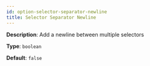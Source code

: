 ```yaml
---
id: option-selector-separator-newline
title: Selector Separator Newline
---
```

**Description**: Add a newline between multiple selectors

**Type**: `boolean`

**Default**: `false`
